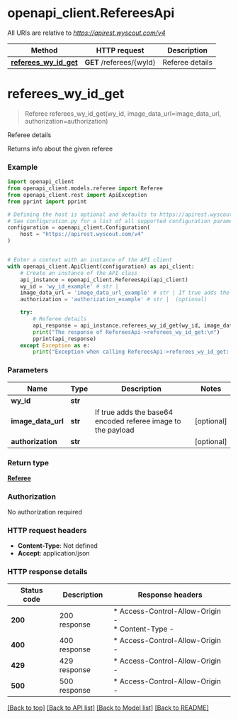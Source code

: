 # openapi_client.RefereesApi

All URIs are relative to *https://apirest.wyscout.com/v4*

Method | HTTP request | Description
------------- | ------------- | -------------
[**referees_wy_id_get**](RefereesApi.md#referees_wy_id_get) | **GET** /referees/{wyId} | Referee details


# **referees_wy_id_get**
> Referee referees_wy_id_get(wy_id, image_data_url=image_data_url, authorization=authorization)

Referee details

Returns info about the given referee

### Example


```python
import openapi_client
from openapi_client.models.referee import Referee
from openapi_client.rest import ApiException
from pprint import pprint

# Defining the host is optional and defaults to https://apirest.wyscout.com/v4
# See configuration.py for a list of all supported configuration parameters.
configuration = openapi_client.Configuration(
    host = "https://apirest.wyscout.com/v4"
)


# Enter a context with an instance of the API client
with openapi_client.ApiClient(configuration) as api_client:
    # Create an instance of the API class
    api_instance = openapi_client.RefereesApi(api_client)
    wy_id = 'wy_id_example' # str | 
    image_data_url = 'image_data_url_example' # str | If true adds the base64 encoded referee image to the payload (optional)
    authorization = 'authorization_example' # str |  (optional)

    try:
        # Referee details
        api_response = api_instance.referees_wy_id_get(wy_id, image_data_url=image_data_url, authorization=authorization)
        print("The response of RefereesApi->referees_wy_id_get:\n")
        pprint(api_response)
    except Exception as e:
        print("Exception when calling RefereesApi->referees_wy_id_get: %s\n" % e)
```



### Parameters


Name | Type | Description  | Notes
------------- | ------------- | ------------- | -------------
 **wy_id** | **str**|  | 
 **image_data_url** | **str**| If true adds the base64 encoded referee image to the payload | [optional] 
 **authorization** | **str**|  | [optional] 

### Return type

[**Referee**](Referee.md)

### Authorization

No authorization required

### HTTP request headers

 - **Content-Type**: Not defined
 - **Accept**: application/json

### HTTP response details

| Status code | Description | Response headers |
|-------------|-------------|------------------|
**200** | 200 response |  * Access-Control-Allow-Origin -  <br>  * Content-Type -  <br>  |
**400** | 400 response |  * Access-Control-Allow-Origin -  <br>  |
**429** | 429 response |  * Access-Control-Allow-Origin -  <br>  |
**500** | 500 response |  * Access-Control-Allow-Origin -  <br>  |

[[Back to top]](#) [[Back to API list]](../README.md#documentation-for-api-endpoints) [[Back to Model list]](../README.md#documentation-for-models) [[Back to README]](../README.md)

